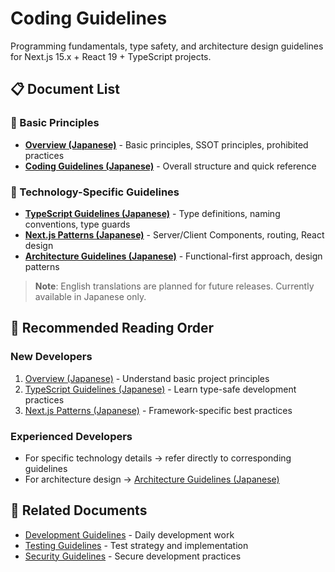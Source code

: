 # Coding Guidelines

Programming fundamentals, type safety, and architecture design guidelines for Next.js 15.x + React 19 + TypeScript projects.

## 📋 Document List

### 📖 Basic Principles

- **[Overview (Japanese)](../ja/coding-guidelines-overview.md)** - Basic principles, SSOT principles, prohibited practices
- **[Coding Guidelines (Japanese)](../ja/coding-guidelines.md)** - Overall structure and quick reference

### 🔧 Technology-Specific Guidelines

- **[TypeScript Guidelines (Japanese)](../ja/typescript-guidelines.md)** - Type definitions, naming conventions, type guards
- **[Next.js Patterns (Japanese)](../ja/nextjs-patterns.md)** - Server/Client Components, routing, React design
- **[Architecture Guidelines (Japanese)](../ja/architecture-guidelines.md)** - Functional-first approach, design patterns

> **Note**: English translations are planned for future releases. Currently available in Japanese only.

## 🚀 Recommended Reading Order

### New Developers

1. [Overview (Japanese)](../ja/coding-guidelines-overview.md) - Understand basic project principles
2. [TypeScript Guidelines (Japanese)](../ja/typescript-guidelines.md) - Learn type-safe development practices
3. [Next.js Patterns (Japanese)](../ja/nextjs-patterns.md) - Framework-specific best practices

### Experienced Developers

- For specific technology details → refer directly to corresponding guidelines
- For architecture design → [Architecture Guidelines (Japanese)](../ja/architecture-guidelines.md)

## 🔗 Related Documents

- [Development Guidelines](../development/en/) - Daily development work
- [Testing Guidelines](../testing/en/) - Test strategy and implementation
- [Security Guidelines](../development/en/) - Secure development practices
